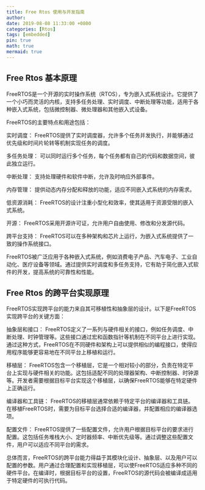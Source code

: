 ```yaml
---
title: Free Rtos 使用与开发指南
author:
date: 2019-08-08 11:33:00 +0800
categories: [Rtos]
tags: [embedded]
pin: true
math: true
mermaid: true
---
```


## Free Rtos 基本原理

FreeRTOS是一个开源的实时操作系统（RTOS），专为嵌入式系统设计。它提供了一个小巧而灵活的内核，支持多任务处理、实时调度、中断处理等功能，适用于各种嵌入式系统，包括微控制器、微处理器和其他嵌入式设备。

FreeRTOS的主要特点和用途包括：

实时调度： FreeRTOS提供了实时调度器，允许多个任务并发执行，并能够通过优先级和时间片轮转等机制实现任务的调度。

多任务处理： 可以同时运行多个任务，每个任务都有自己的代码和数据空间，彼此独立运行。

中断处理： 支持处理硬件和软件中断，允许及时响应外部事件。

内存管理： 提供动态内存分配和释放的功能，适应不同嵌入式系统的内存需求。

低资源消耗： FreeRTOS的设计注重小型化和效率，使其适用于资源受限的嵌入式系统。

开源： FreeRTOS采用开源许可证，允许用户自由使用、修改和分发源代码。

跨平台支持： FreeRTOS可以在多种架构和芯片上运行，为嵌入式系统提供了一致的操作系统接口。

FreeRTOS被广泛应用于各种嵌入式系统，例如消费电子产品、汽车电子、工业自动化、医疗设备等领域。通过提供实时调度和多任务支持，它有助于简化嵌入式软件的开发，提高系统的可靠性和性能。


## Free Rtos 的跨平台实现原理

FreeRTOS实现跨平台的能力来自其可移植性和抽象层的设计。以下是FreeRTOS实现跨平台的关键方面：

抽象层和接口： FreeRTOS定义了一系列与硬件相关的接口，例如任务调度、中断处理、时钟管理等。这些接口通过宏和函数指针等机制在不同平台上进行实现。通过这种方式，FreeRTOS在不同硬件和架构上可以提供相似的编程接口，使得应用程序能够更容易地在不同平台上移植和运行。

移植层： FreeRTOS包含一个移植层，它是一个相对较小的部分，负责在特定平台上实现与硬件相关的功能。这包括适配不同的处理器架构、中断控制器、时钟源等。开发者需要根据目标平台实现这个移植层，以确保FreeRTOS能够在特定硬件上正确运行。

编译器和工具链： FreeRTOS的移植层通常依赖于特定平台的编译器和工具链。在移植FreeRTOS时，需要为目标平台选择合适的编译器，并配置相应的编译器选项。

配置文件： FreeRTOS提供了一些配置文件，允许用户根据目标平台的要求进行配置。这包括任务堆栈大小、定时器频率、中断优先级等。通过调整这些配置文件，用户可以适应不同平台的需求。

总体而言，FreeRTOS的跨平台能力得益于其模块化设计、抽象层、以及用户可以配置的参数。用户通过合理配置和实现移植层，可以使FreeRTOS适应多种不同的硬件平台。在编译时，根据目标平台的设置，FreeRTOS的源代码会被编译成适用于特定硬件的可执行代码。